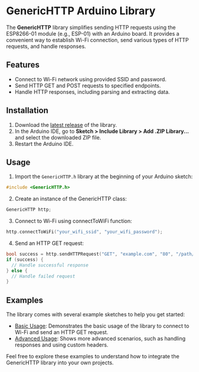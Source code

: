 # GenericHTTP Arduino Library

The **GenericHTTP** library simplifies sending HTTP requests using the ESP8266-01 module (e.g., ESP-01) with an Arduino board. It provides a convenient way to establish Wi-Fi connection, send various types of HTTP requests, and handle responses.

## Features

- Connect to Wi-Fi network using provided SSID and password.
- Send HTTP GET and POST requests to specified endpoints.
- Handle HTTP responses, including parsing and extracting data.

## Installation

1. Download the [latest release](https://github.com/eshansajes/GenericHTTP-ESP8266-01/releases) of the library.
2. In the Arduino IDE, go to **Sketch > Include Library > Add .ZIP Library...** and select the downloaded ZIP file.
3. Restart the Arduino IDE.

## Usage

1. Import the `GenericHTTP.h` library at the beginning of your Arduino sketch:

```cpp
#include <GenericHTTP.h>
```
2. Create an instance of the GenericHTTP class:
   
```cpp
GenericHTTP http;
```

3. Connect to Wi-Fi using connectToWiFi function:
   
```cpp
http.connectToWiFi("your_wifi_ssid", "your_wifi_password");
```

4. Send an HTTP GET request:
   
```cpp
bool success = http.sendHTTPRequest("GET", "example.com", "80", "/path/to/endpoint", nullptr, nullptr);
if (success) {
  // Handle successful response
} else {
  // Handle failed request
}
```
## Examples

The library comes with several example sketches to help you get started:

- [Basic Usage](examples/BasicUsage/): Demonstrates the basic usage of the library to connect to Wi-Fi and send an HTTP GET request.
- [Advanced Usage](examples/AdvancedUsage/): Shows more advanced scenarios, such as handling responses and using custom headers.

Feel free to explore these examples to understand how to integrate the GenericHTTP library into your own projects.





